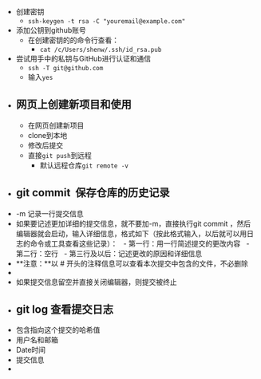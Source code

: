 - 创建密钥
	- `ssh-keygen -t rsa -C "youremail@example.com"`
- 添加公钥到github账号
	- 在创建密钥的的命令行查看：
		- `cat /c/Users/shenw/.ssh/id_rsa.pub`
- 尝试用手中的私钥与GitHub进行认证和通信
	- `ssh -T git@github.com`
	- 输入`yes`
- ## 网页上创建新项目和使用
	- 在网页创建新项目
	- clone到本地
	- 修改后提交
	- 直接`git push`到远程
		- 默认远程仓库`git remote -v`
- ## git commit  保存仓库的历史记录
- -m 记录一行提交信息
- 如果要记述更加详细的提交信息，就不要加-m，直接执行git commit ，然后编辑器就会启动，输入详细信息，格式如下（按此格式输入，以后就可以用日志的命令或工具查看这些记录）：
    - 第一行：用一行简述提交的更改内容
    - 第二行：空行
    - 第三行及以后：记述更改的原因和详细信息
- **注意：**以 # 开头的注释信息可以查看本次提交中包含的文件，不必删除
-
- 如果提交信息留空并直接关闭编辑器，则提交被终止
- ## git log 查看提交日志
- 包含指向这个提交的哈希值
- 用户名和邮箱
- Date时间
- 提交信息
-